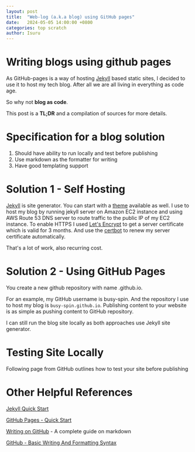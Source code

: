 ```yaml
---
layout: post
title:  "Web-log (a.k.a blog) using GitHub pages"
date:   2024-05-05 14:00:00 +0800
categories: top scratch
author: Isuru
---
```


# Writing blogs using github pages

As GitHub-pages is a way of hosting [Jekyll](https://jekyllrb.com/) based static sites, 
I decided to use it to host my tech blog. After all we are all living in everything as code age. 

So why not **blog as code**. 

This post is a **TL;DR** and a compilation of sources for more details.

# Specification for a blog solution

1. Should have ability to run locally and test before publishing
2. Use markdown as the formatter for writing
3. Have good templating support

# Solution 1 - Self Hosting

[Jekyll](https://jekyllrb.com/) is site generator. You can start with a [theme](https://jekyllrb.com/docs/themes/) available as well. 
I use to host my blog by running jekyll server on Amazon EC2 instance and using 
AWS Route 53 DNS server to route traffic to the public IP of my EC2 instance. 
To enable HTTPS I used [Let's Encrypt](https://letsencrypt.org/) to get a server certificate which is valid for 3 months.
And use the [certbot](https://certbot.eff.org/) to renew my server certificate automatically. 

That's a lot of work, also recurring cost.

# Solution 2 - Using GitHub Pages

You create a new github repository with name <your-github-account-id>.github.io. 

For an example, my GitHub username is busy-spin. And the repository I use to host my blog is `busy-spin.github.io`.
Publishing content to your website is as simple as pushing content to GitHub repository.

I can still run the blog site locally as both approaches use Jekyll site generator. 

# Testing Site Locally

Following page from GitHub outlines how to test your site before publishing

# Other Helpful References

[Jekyll Quick Start](https://jekyllrb.com/docs/)

[GitHub Pages - Quick Start](https://docs.github.com/en/pages/quickstart)

[Writing on GitHub](https://docs.github.com/en/get-started/writing-on-github) - A complete guide on markdown

[GitHub - Basic Writing And Formatting Syntax](https://docs.github.com/en/get-started/writing-on-github/getting-started-with-writing-and-formatting-on-github/basic-writing-and-formatting-syntax)
